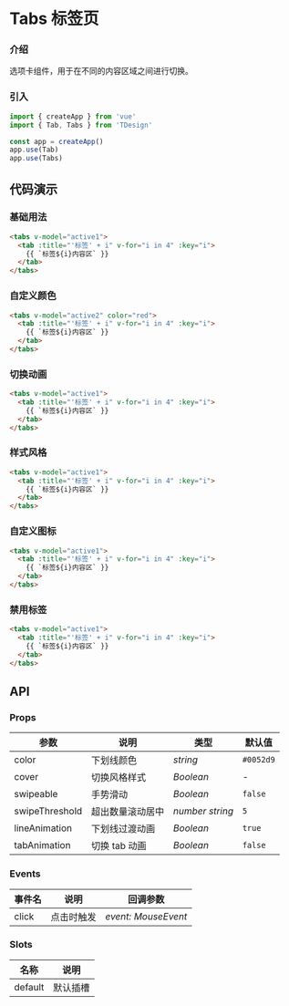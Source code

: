 # Tabs 标签页

### 介绍

选项卡组件，用于在不同的内容区域之间进行切换。

### 引入

```js
import { createApp } from 'vue'
import { Tab, Tabs } from 'TDesign'

const app = createApp()
app.use(Tab)
app.use(Tabs)
```

## 代码演示

### 基础用法

```html
<tabs v-model="active1">
  <tab :title="'标签' + i" v-for="i in 4" :key="i">
    {{ `标签${i}内容区` }}
  </tab>
</tabs>
```

### 自定义颜色

```html
<tabs v-model="active2" color="red">
  <tab :title="'标签' + i" v-for="i in 4" :key="i">
    {{ `标签${i}内容区` }}
  </tab>
</tabs>
```

### 切换动画

```html
<tabs v-model="active1">
  <tab :title="'标签' + i" v-for="i in 4" :key="i">
    {{ `标签${i}内容区` }}
  </tab>
</tabs>
```

### 样式风格

```html
<tabs v-model="active1">
  <tab :title="'标签' + i" v-for="i in 4" :key="i">
    {{ `标签${i}内容区` }}
  </tab>
</tabs>
```

### 自定义图标

```html
<tabs v-model="active1">
  <tab :title="'标签' + i" v-for="i in 4" :key="i">
    {{ `标签${i}内容区` }}
  </tab>
</tabs>
```

### 禁用标签

```html
<tabs v-model="active1">
  <tab :title="'标签' + i" v-for="i in 4" :key="i">
    {{ `标签${i}内容区` }}
  </tab>
</tabs>
```

## API

### Props

| 参数           | 说明             | 类型              | 默认值    |
| -------------- | ---------------- | ----------------- | --------- |
| color          | 下划线颜色       | _string_          | `#0052d9` |
| cover          | 切换风格样式     | _Boolean_         | -         |
| swipeable      | 手势滑动         | _Boolean_         | `false`   |
| swipeThreshold | 超出数量滚动居中 | _number_ _string_ | `5`       |
| lineAnimation  | 下划线过渡动画   | _Boolean_         | `true`    |
| tabAnimation   | 切换 tab 动画    | _Boolean_         | `false`   |

### Events

| 事件名 | 说明       | 回调参数            |
| ------ | ---------- | ------------------- |
| click  | 点击时触发 | _event: MouseEvent_ |

### Slots

| 名称    | 说明     |
| ------- | -------- |
| default | 默认插槽 |
